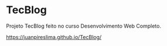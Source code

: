 # TecBlog
Projeto TecBlog feito no curso Desenvolvimento Web Completo.

https://juanpireslima.github.io/TecBlog/
